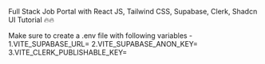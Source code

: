 Full Stack Job Portal with React JS, Tailwind CSS, Supabase, Clerk, Shadcn UI Tutorial 🔥🔥

Make sure to create a .env file with following variables -
1.VITE_SUPABASE_URL=
2.VITE_SUPABASE_ANON_KEY=
3.VITE_CLERK_PUBLISHABLE_KEY=
